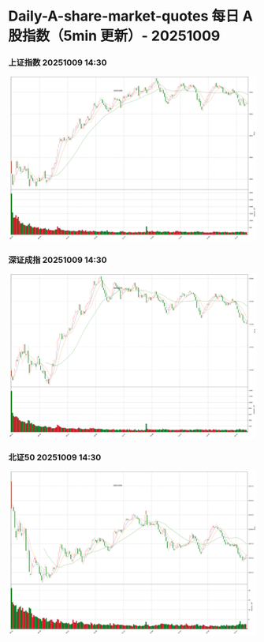 
# Daily-A-share-market-quotes 每日 A 股指数（5min 更新）- 20251009

### 上证指数 20251009 14:30
![](./fig/2025/10/20251009-sh000001.png)

### 深证成指 20251009 14:30
![](./fig/2025/10/20251009-sz399001.png)

### 北证50 20251009 14:30
![](./fig/2025/10/20251009-bj899050.png)
